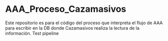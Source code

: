 # AAA_Proceso_Cazamasivos

Este repositorio es para el código del proceso que interpreta el flujo de AAA para escribir en la DB donde Cazamasivos realiza la lectura de la información.
Test pipeline